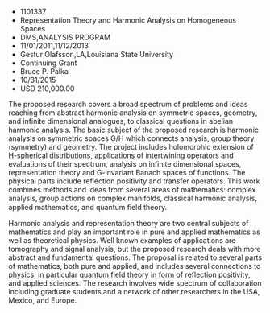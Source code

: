 
* 1101337
* Representation Theory and Harmonic Analysis on Homogeneous Spaces
* DMS,ANALYSIS PROGRAM
* 11/01/2011,11/12/2013
* Gestur Olafsson,LA,Louisiana State University
* Continuing Grant
* Bruce P. Palka
* 10/31/2015
* USD 210,000.00

The proposed research covers a broad spectrum of problems and ideas reaching
from abstract harmonic analysis on symmetric spaces, geometry, and infinite
dimensional analogues, to classical questions in abelian harmonic analysis. The
basic subject of the proposed research is harmonic analysis on symmetric spaces
G/H which connects analysis, group theory (symmetry) and geometry. The project
includes holomorphic extension of H-spherical distributions, applications of
intertwining operators and evaluations of their spectrum, analysis on infinite
dimensional spaces, representation theory and G-invariant Banach spaces of
functions. The physical parts include reflection positivity and transfer
operators. This work combines methods and ideas from several areas of
mathematics: complex analysis, group actions on complex manifolds, classical
harmonic analysis, applied mathematics, and quantum &#64257;eld theory.

Harmonic analysis and representation theory are two central subjects of
mathematics and play an important role in pure and applied mathematics as well
as theoretical physics. Well known examples of applications are tomography and
signal analysis, but the proposed research deals with more abstract and
fundamental questions. The proposal is related to several parts of mathematics,
both pure and applied, and includes several connections to physics, in
particular quantum field theory in form of reflection positivity, and applied
sciences. The research involves wide spectrum of collaboration including
graduate students and a network of other researchers in the USA, Mexico, and
Europe.
